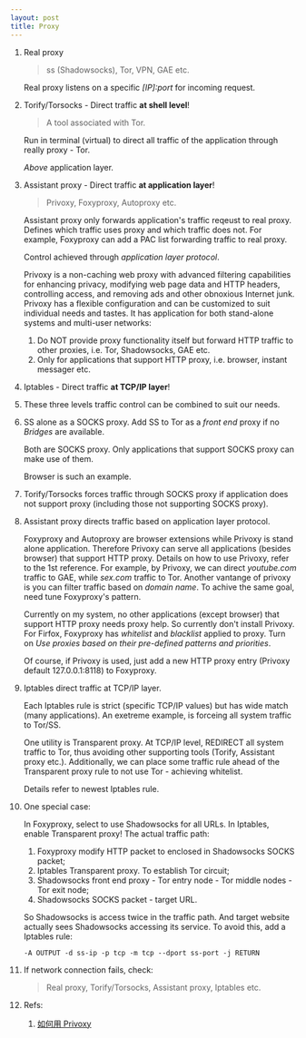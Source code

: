 ```yaml
---
layout: post
title: Proxy
---
```


1. Real proxy

   >ss (Shadowsocks), Tor, VPN, GAE etc.

   Real proxy listens on a specific *[IP]:port* for incoming request.
2. Torify/Torsocks - Direct traffic **at shell level**!

   >A tool associated with Tor.

   Run in terminal (virtual) to direct all traffic of the application through really proxy - Tor.

   *Above* application layer.
2. Assistant proxy - Direct traffic **at application layer**!

   >Privoxy, Foxyproxy, Autoproxy etc.

   Assistant proxy only forwards application's traffic reqeust to real proxy. Defines which traffic uses proxy and which traffic does not. For example, Foxyproxy can add a PAC list forwarding traffic to real proxy.

   Control achieved through *application layer protocol*.

   Privoxy is a non-caching web proxy with advanced filtering capabilities for enhancing privacy, modifying web page data and HTTP headers, controlling access, and removing ads and other obnoxious Internet junk. Privoxy has a flexible configuration and can be customized to suit individual needs and tastes. It has application for both stand-alone systems and multi-user networks:

   1. Do NOT provide proxy functionality itself but forward HTTP traffic to other proxies, i.e. Tor, Shadowsocks, GAE etc.
   2. Only for applications that support HTTP proxy, i.e. browser, instant messager etc.

3. Iptables - Direct traffic **at TCP/IP layer**!
4. These three levels traffic control can be combined to suit our needs.
5. SS alone as a SOCKS proxy. Add SS to Tor as a *front end* proxy if no *Bridges* are available.

   Both are SOCKS proxy. Only applications that support SOCKS proxy can make use of them.

   Browser is such an example.
6. Torify/Torsocks forces traffic through SOCKS proxy if application does not support proxy (including those not supporting SOCKS proxy).
7. Assistant proxy directs traffic based on application layer protocol.

   Foxyproxy and Autoproxy are browser extensions while Privoxy is stand alone application. Therefore Privoxy can serve all applications (besides browser) that support HTTP proxy. Details on how to use Privoxy, refer to the 1st reference. For example, by Privoxy, we can direct *youtube.com* traffic to GAE, while *sex.com* traffic to Tor. Another vantange of privoxy is you can filter traffic based on *domain name*. To achive the same goal, need tune Foxyproxy's pattern.

   Currently on my system, no other applications (except browser) that support HTTP proxy needs proxy help. So currently don't install Privoxy. For Firfox, Foxyproxy has *whitelist* and *blacklist* applied to proxy. Turn on *Use proxies based on their pre-defined patterns and priorities*.

   Of course, if Privoxy is used, just add a new HTTP proxy entry (Privoxy default 127.0.0.1:8118) to Foxyproxy.
8. Iptables direct traffic at TCP/IP layer.

   Each Iptables rule is strict (specific TCP/IP values) but has wide match (many applications). An exetreme example, is forceing all system traffic to Tor/SS.

   One utility is Transparent proxy. At TCP/IP level, REDIRECT all system traffic to Tor, thus avoiding other supporting tools (Torify, Assistant proxy etc.). Additionally, we can place some traffic rule ahead of the Transparent proxy rule to not use Tor - achieving whitelist.

   Details refer to newest Iptables rule.
9. One special case:

   In Foxyproxy, select to use Shadowsocks for all URLs. In Iptables, enable Transparent proxy! The actual traffic path:

   1. Foxyproxy modify HTTP packet to enclosed in Shadowsocks SOCKS packet;
   2. Iptables Transparent proxy. To establish Tor circuit;
   3. Shadowsocks front end proxy - Tor entry node - Tor middle nodes - Tor exit node;
   4. Shadowsocks SOCKS packet - target URL.

   So Shadowsocks is access twice in the traffic path. And target website actually sees Shadowsocks accessing its service. To avoid this, add a Iptables rule:

   `-A OUTPUT -d ss-ip -p tcp -m tcp --dport ss-port -j RETURN`
9. If network connection fails, check:

   >Real proxy, Torify/Torsocks, Assistant proxy, Iptables etc.
10. Refs:
    1. [如何用 Privoxy](https://program-think.blogspot.com/2014/12/gfw-privoxy.html)
